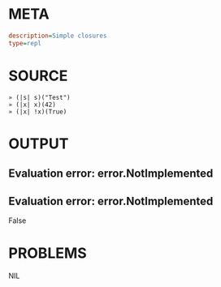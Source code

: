 # META
~~~ini
description=Simple closures
type=repl
~~~
# SOURCE
~~~roc
» (|s| s)("Test")
» (|x| x)(42)
» (|x| !x)(True)
~~~
# OUTPUT
Evaluation error: error.NotImplemented
---
Evaluation error: error.NotImplemented
---
False
# PROBLEMS
NIL
